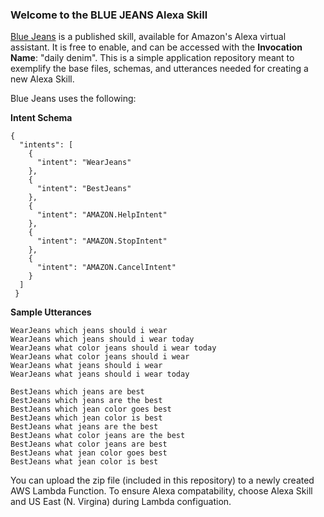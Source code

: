 ### Welcome to the BLUE JEANS Alexa Skill

[Blue Jeans](https://www.amazon.com/Michael-Geatz-Blue-Jeans/dp/B01MY27KFE/ref=sr_1_1?s=digital-skills&ie=UTF8&qid=1484269472&sr=1-1&keywords=blue+jean) is a published skill, available for Amazon's Alexa virtual assistant. It is free to enable, and can be accessed with the **Invocation Name**: "daily denim". This is a simple application repository meant to exemplify the base files, schemas, and utterances needed for creating a new Alexa Skill.

Blue Jeans uses the following:

**Intent Schema**

```
{
  "intents": [
    {
      "intent": "WearJeans"
    },
    {
      "intent": "BestJeans"
    },
    {
      "intent": "AMAZON.HelpIntent"
    },
    {
      "intent": "AMAZON.StopIntent"
    },
    {
      "intent": "AMAZON.CancelIntent"
    }
  ]
 }
```

**Sample Utterances**

```
WearJeans which jeans should i wear
WearJeans which jeans should i wear today
WearJeans what color jeans should i wear today
WearJeans what color jeans should i wear
WearJeans what jeans should i wear
WearJeans what jeans should i wear today

BestJeans which jeans are best
BestJeans which jeans are the best
BestJeans which jean color goes best
BestJeans which jean color is best
BestJeans what jeans are the best
BestJeans what color jeans are the best
BestJeans what color jeans are best
BestJeans what jean color goes best
BestJeans what jean color is best
```

You can upload the zip file (included in this repository) to a newly created AWS Lambda Function. To ensure Alexa compatability, choose Alexa Skill and US East (N. Virgina) during Lambda configuation.
